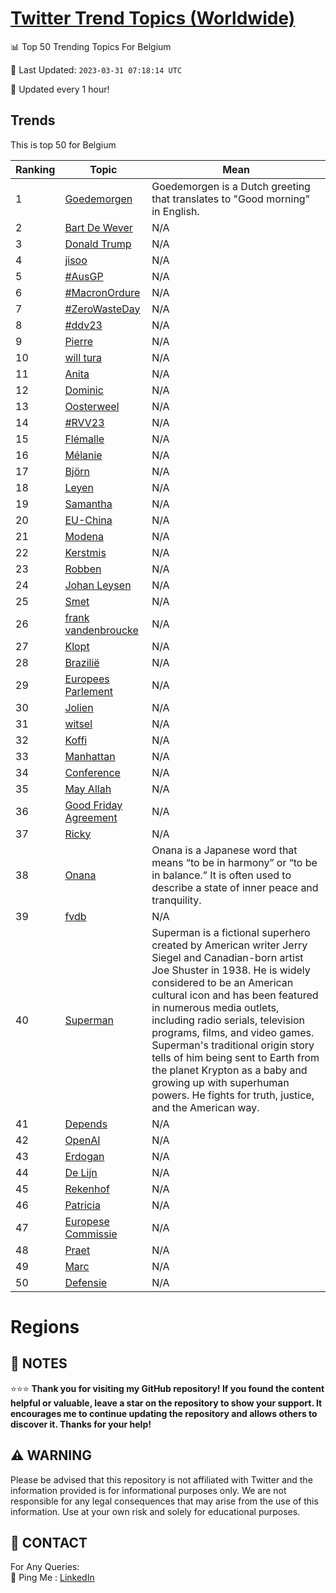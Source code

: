 [Twitter Trend Topics (Worldwide)](https://github.com/ErcinDedeoglu/Twitter-Trend-Topics)
==========


📊 Top 50 Trending Topics For Belgium

📆 Last Updated: `2023-03-31 07:18:14 UTC`

🔧 Updated every 1 hour!


## Trends

This is top 50 for Belgium

| Ranking | Topic | Mean |
| ------- | ------------ | ------------ |
| 1 | [Goedemorgen](http://twitter.com/search?q=Goedemorgen) | Goedemorgen is a Dutch greeting that translates to "Good morning" in English. |
| 2 | [Bart De Wever](http://twitter.com/search?q=Bart+De+Wever) | N/A |
| 3 | [Donald Trump](http://twitter.com/search?q=Donald+Trump) | N/A |
| 4 | [jisoo](http://twitter.com/search?q=jisoo) | N/A |
| 5 | [#AusGP](http://twitter.com/search?q=%23AusGP) | N/A |
| 6 | [#MacronOrdure](http://twitter.com/search?q=%23MacronOrdure) | N/A |
| 7 | [#ZeroWasteDay](http://twitter.com/search?q=%23ZeroWasteDay) | N/A |
| 8 | [#ddv23](http://twitter.com/search?q=%23ddv23) | N/A |
| 9 | [Pierre](http://twitter.com/search?q=Pierre) | N/A |
| 10 | [will tura](http://twitter.com/search?q=will+tura) | N/A |
| 11 | [Anita](http://twitter.com/search?q=Anita) | N/A |
| 12 | [Dominic](http://twitter.com/search?q=Dominic) | N/A |
| 13 | [Oosterweel](http://twitter.com/search?q=Oosterweel) | N/A |
| 14 | [#RVV23](http://twitter.com/search?q=%23RVV23) | N/A |
| 15 | [Flémalle](http://twitter.com/search?q=Fl%c3%a9malle) | N/A |
| 16 | [Mélanie](http://twitter.com/search?q=M%c3%a9lanie) | N/A |
| 17 | [Björn](http://twitter.com/search?q=Bj%c3%b6rn) | N/A |
| 18 | [Leyen](http://twitter.com/search?q=Leyen) | N/A |
| 19 | [Samantha](http://twitter.com/search?q=Samantha) | N/A |
| 20 | [EU-China](http://twitter.com/search?q=EU-China) | N/A |
| 21 | [Modena](http://twitter.com/search?q=Modena) | N/A |
| 22 | [Kerstmis](http://twitter.com/search?q=Kerstmis) | N/A |
| 23 | [Robben](http://twitter.com/search?q=Robben) | N/A |
| 24 | [Johan Leysen](http://twitter.com/search?q=Johan+Leysen) | N/A |
| 25 | [Smet](http://twitter.com/search?q=Smet) | N/A |
| 26 | [frank vandenbroucke](http://twitter.com/search?q=frank+vandenbroucke) | N/A |
| 27 | [Klopt](http://twitter.com/search?q=Klopt) | N/A |
| 28 | [Brazilië](http://twitter.com/search?q=Brazili%c3%ab) | N/A |
| 29 | [Europees Parlement](http://twitter.com/search?q=Europees+Parlement) | N/A |
| 30 | [Jolien](http://twitter.com/search?q=Jolien) | N/A |
| 31 | [witsel](http://twitter.com/search?q=witsel) | N/A |
| 32 | [Koffi](http://twitter.com/search?q=Koffi) | N/A |
| 33 | [Manhattan](http://twitter.com/search?q=Manhattan) | N/A |
| 34 | [Conference](http://twitter.com/search?q=Conference) | N/A |
| 35 | [May Allah](http://twitter.com/search?q=May+Allah) | N/A |
| 36 | [Good Friday Agreement](http://twitter.com/search?q=Good+Friday+Agreement) | N/A |
| 37 | [Ricky](http://twitter.com/search?q=Ricky) | N/A |
| 38 | [Onana](http://twitter.com/search?q=Onana) | Onana is a Japanese word that means “to be in harmony” or “to be in balance.” It is often used to describe a state of inner peace and tranquility. |
| 39 | [fvdb](http://twitter.com/search?q=fvdb) | N/A |
| 40 | [Superman](http://twitter.com/search?q=Superman) | Superman is a fictional superhero created by American writer Jerry Siegel and Canadian-born artist Joe Shuster in 1938. He is widely considered to be an American cultural icon and has been featured in numerous media outlets, including radio serials, television programs, films, and video games. Superman's traditional origin story tells of him being sent to Earth from the planet Krypton as a baby and growing up with superhuman powers. He fights for truth, justice, and the American way. |
| 41 | [Depends](http://twitter.com/search?q=Depends) | N/A |
| 42 | [OpenAI](http://twitter.com/search?q=OpenAI) | N/A |
| 43 | [Erdogan](http://twitter.com/search?q=Erdogan) | N/A |
| 44 | [De Lijn](http://twitter.com/search?q=De+Lijn) | N/A |
| 45 | [Rekenhof](http://twitter.com/search?q=Rekenhof) | N/A |
| 46 | [Patricia](http://twitter.com/search?q=Patricia) | N/A |
| 47 | [Europese Commissie](http://twitter.com/search?q=Europese+Commissie) | N/A |
| 48 | [Praet](http://twitter.com/search?q=Praet) | N/A |
| 49 | [Marc](http://twitter.com/search?q=Marc) | N/A |
| 50 | [Defensie](http://twitter.com/search?q=Defensie) | N/A |



# Regions




## 📝 NOTES

⭐⭐⭐ **Thank you for visiting my GitHub repository! If you found the content helpful or valuable, leave a star on the repository to show your support. It encourages me to continue updating the repository and allows others to discover it. Thanks for your help!**


## ⚠️ WARNING

Please be advised that this repository is not affiliated with Twitter and the information provided is for informational purposes only. We are not responsible for any legal consequences that may arise from the use of this information. Use at your own risk and solely for educational purposes.


## 📨 CONTACT

 For Any Queries:  
            🏓 Ping Me : [LinkedIn](https://www.linkedin.com/in/ercindedeoglu/)

